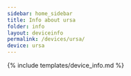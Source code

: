 ```yaml
---
sidebar: home_sidebar
title: Info about ursa
folder: info
layout: deviceinfo
permalink: /devices/ursa/
device: ursa
---
```

{% include templates/device_info.md %}
